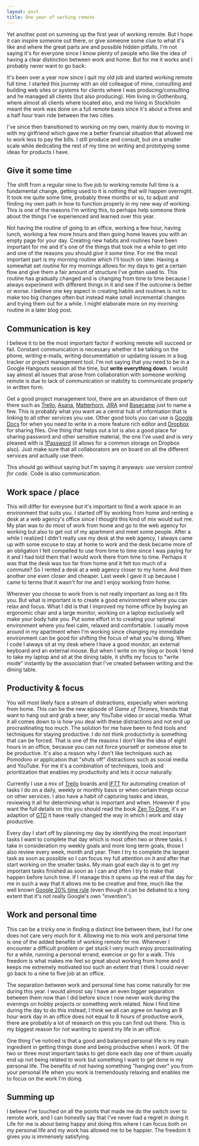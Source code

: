 ```yaml
---
layout: post
title: One year of working remote
---
```


Yet another post on summing up the first year of working remote. But I hope it can inspire someone out there, or give someone some clue to what it's like and where the great parts are and possible hidden pitfalls. I'm not saying it's for everyone since I know plenty of people who like the idea of having a clear distinction between work and home. But for me it works and I probably never want to go back.

<!-- more -->

It's been over a year now since I quit my old job and started working remote full time. I started this journey with an old colleague of mine, consulting and building web sites or systems for clients where I was producing/consulting and he managed all clients (but also producing). Him living in Gothenburg, where almost all clients where located also, and me living in Stockholm meant the work was done on a full remote basis since it's about a three and a half hour train ride between the two cities.

I've since then transitioned to working on my own, mainly due to moving in with my girlfriend which gave me a better financial situation that allowed me to work less to pay the bills. I still produce and consult, but on a smaller scale while dedicating the rest of my time on writing and prototyping some ideas for products I have.

## Give it some time

The shift from a regular nine to five job to working remote full time is a fundamental change, getting used to it is nothing that will happen overnight. It took me quite some time, probably three months or so, to adjust and finding my own path in how to function properly in my new way of working. This is one of the reasons I'm writing this, to perhaps help someone think about the things I've experienced and learned over this year.

Not having the routine of going to an office, working a few hour, having lunch, working a few more hours and then going home leaves you with an empty page for your day. Creating new habits and routines have been important for me and it's one of the things that took me a while to get into and one of the reasons you should *give it some time*. For me the most important part is my morning routine which I'll touch on later. Having a somewhat set routine for my mornings allows for my days to get a certain flow and give them a fair amount of structure I've gotten used to. This routine has gradually changed and is changing from time to time because I always experiment with different things in it and see if the outcome is better or worse. I believe one key aspect in creating habits and routines is not to make too big changes often but instead make small incremental changes and trying them out for a while. I might elaborate more on my morning routine in a later blog post.

## Communication is key

I believe it to be the most important factor if working remote will succeed or fail. Constant communication is necessary whether it be talking on the phone, writing e-mails, writing documentation or updating issues in a bug tracker or project management tool. I'm not saying that you need to be in a Google Hangouts session all the time, but **write everything down**. I would say almost all issues that arose from collaboration with someone working remote is due to lack of communication or inability to communicate properly in written form. 

Get a good project management tool, there are an abundance of them out there such as [Trello](http://www.trello.com), [Asana](http://www.asana.com), [Matterhorn](http://www.matterhorn.io), [JIRA](https://www.atlassian.com/software/jira) and [Basecamp](https://basecamp.com/) just to name a few. This is probably what you want as a central hub of information that is linking to all other services you use. Other good tools you can use is [Google Docs](https://docs.google.com/) for when you need to write in a more feature rich editor and [Dropbox](https://www.dropbox.com/) for sharing files. One thing that helps out a lot is also a good place for sharing password and other sensitive material, the one I've used and is very pleased with is [1Password](https://agilebits.com/onepassword) (it allows for a common storage on Dropbox also). Just make sure that all collaborators are on board on all the different services and actually use them.

This should go without saying but I'm saying it anyways: *use version control for code*. Code is also communication.

## Work space / place

This will differ for everyone but it's important to find a work space in an environment that suits you. I started off by working from home and renting a desk at a web agency's office since I thought this kind of mix would suit me. My plan was to do most of work from home and go to the web agency for working but also to get out of my apartment and meet some people. After a while I realized I didn't really use my desk at the web agency, I always came up with some excuse to stay at home to work and the desk became more of an obligation I felt compelled to use from time to time since I was paying for it and I had told them that I would work there from time to time. Perhaps it was that the desk was too far from home and it felt too much of a commute? So I rented a desk at a web agency closer to my home. And then another one even closer and cheaper. Last week I gave it up because I came to terms that it wasn't for me and I enjoy working from home.

Wherever you choose to work from is not really important as long as it fits you. But what is important is to create a good environment where you can relax and focus. What I did is that I improved my home office by buying an ergonomic chair and a large monitor, working on a laptop exclusively will make your body hate you. Put some effort in to creating your optimal environment where you feel calm, relaxed and comfortable. I usually move around in my apartment when I'm working since changing my immediate environment can be good for shifting the focus of what you're doing. When I code I always sit at my desk where I have a good monitor, an external keyboard and an external mouse. But when I write on my blog or book I tend to take my laptop and sit at the dining table, it shifts my focus to "write mode" instantly by the association that I've created between writing and the dining table.

## Productivity & focus

You will most likely face a stream of distractions, especially when working from home. This can be the new episode of *Game of Thrones*, friends that want to hang out and grab a beer, any YouTube video or social media. What it all comes down to is how you deal with these distractions and not end up procrastinating too much. The solution for me have been to find tools and techniques for staying productive. I do not think productivity is something that can be forced. That is one of the reasons I don't like the idea of eight hours in an office, because you can not force yourself or someone else to be productive. It's also a reason why I don't like techniques such as Pomodoro or application that "shuts off" distractions such as social media and YouTube. For me it's a combination of techniques, tools and prioritization that enables my productivity and lets it occur naturally. 

Currently I use a mix of [Trello](http://www.trello.com) boards and [IFTT](https://ifttt.com) for automating creation of tasks I do on a daily, weekly or monthly basis or when certain things occur on other services. I also have a habit of capturing tasks and ideas, reviewing it all for determining what is important and when. However if you want the full details on this you should read the book [Zen To Done](http://www.amazon.com/Zen-To-Done-Ultimate-Productivity/dp/1438258488), it's an adaption of [GTD](https://www.wikiwand.com/en/Getting_Things_Done) it have really changed the way in which I work and stay productive.

Every day I start off by planning my day by identifying the most important tasks I want to complete that day which is most often two or three tasks. I take in consideration my weekly goals and more long term goals, those I also review every week, month and year. Then I try to complete the largest task as soon as possible so I can focus my full attention on it and after that start working on the smaller tasks. My main goal each day is to get my important tasks finished as soon as I can and often I try to make that happen before lunch time. If I manage this it opens up the rest of the day for me in such a way that it allows me to be creative and free, much like the well known [Google 20% time rule](http://www.nytimes.com/2007/10/21/jobs/21pre.html?_r=0) (even though it can be debated to a long extent that it's not really Google's own "invention").

## Work and personal time

This can be a tricky one in finding a distinct line between them, but I for one does not care very much for it. Allowing me to mix work and personal time is one of the added benefits of working remote for me. Whenever I encounter a difficult problem or get stuck I very much enjoy procrastinating for a while, running a personal errand, exercise or go for a walk. This freedom is what makes me feel so great about working from home and it keeps me extremely motivated too such an extent that I think I could never go back to a nine to five job at an office.

The separation between work and personal time has come naturally for me during this year. I would almost say I have an even bigger separation between them now than I did before since I now never work during the evenings on hobby projects or something work related. Now I find time during the day to do this instead, I think we all can agree on having an 8 hour work day in an office does not equal to 8 hours of productive work, there are probably a lot of research on this you can find out there. This is my biggest reason for not wanting to spend my life in an office.

One thing I've noticed is that a good and balanced personal life is my main ingredient in getting things done and being productive when I work. Of the two or three most important tasks to get done each day one of them usually end up not being related to work but something I want to get done in my personal life. The benefits of not having something "hanging over" you from your personal life when you work is tremendously relaxing and enables me to focus on the work I'm doing.

## Summing up

I believe I've touched on all the points that made me do the switch over to remote work, and I can honestly say that I've never had a regret in doing it. Life for me is about being happy and doing this where I can focus both on my personal life and my work has allowed me to be happier. The freedom it gives you is immensely satisfying.


